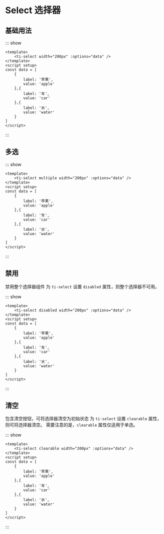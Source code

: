 <script setup>
const data = [
    {
        label: '苹果',
        value: 'apple'
    },{
        label: '车',
        value: 'car'
    },{
        label: '水',
        value: 'water'
    }
]
</script>

# Select 选择器

## 基础用法
::: show
<ti-select width="200px" :options="data" />

``` vue
<template>
    <ti-select width="200px" :options="data" />
</template>
<script setup>
const data = [
    {
        label: '苹果',
        value: 'apple'
    },{
        label: '车',
        value: 'car'
    },{
        label: '水',
        value: 'water'
    }
]
</script>
```
:::

## 多选
::: show
<ti-select multiple width="200px" :options="data" />

``` vue
<template>
    <ti-select multiple width="200px" :options="data" />
</template>
<script setup>
const data = [
    {
        label: '苹果',
        value: 'apple'
    },{
        label: '车',
        value: 'car'
    },{
        label: '水',
        value: 'water'
    }
]
</script>
```
:::

## 禁用

禁用整个选择器组件
为 `ti-select` 设置 `disabled` 属性，则整个选择器不可用。

::: show
<ti-select disabled width="200px" :options="data" />

``` vue
<template>
    <ti-select disabled width="200px" :options="data" />
</template>
<script setup>
const data = [
    {
        label: '苹果',
        value: 'apple'
    },{
        label: '车',
        value: 'car'
    },{
        label: '水',
        value: 'water'
    }
]
</script>
```
:::

## 清空

包含清空按钮，可将选择器清空为初始状态
为 `ti-select` 设置 `clearable` 属性，则可将选择器清空。 需要注意的是，`clearable` 属性仅适用于单选。

::: show
<ti-select clearable width="200px" :options="data" />

``` vue
<template>
    <ti-select clearable width="200px" :options="data" />
</template>
<script setup>
const data = [
    {
        label: '苹果',
        value: 'apple'
    },{
        label: '车',
        value: 'car'
    },{
        label: '水',
        value: 'water'
    }
]
</script>
```
:::